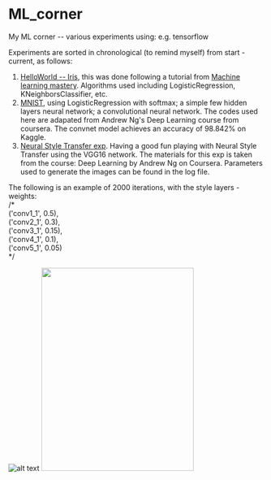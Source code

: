 # ML_corner
My ML corner -- various experiments using: e.g. tensorflow

Experiments are sorted in chronological (to remind myself) from start - current, as follows:
1. [HelloWorld -- Iris](https://github.com/affNVu/ML_corner/tree/master/HelloWorld_Iris), this was done following a tutorial from [Machine learning mastery](https://machinelearningmastery.com/hello-world-of-applied-machine-learning/). Algorithms used including LogisticRegression, KNeighborsClassifier, etc.
2. [MNIST](https://github.com/affNVu/ML_corner/tree/master/MNIST), using LogisticRegression with softmax; a simple few hidden layers neural network; a convolutional neural network. The codes used here are adapated from Andrew Ng's Deep Learning course from coursera. The convnet model achieves an accuracy of 98.842% on Kaggle.
3. [Neural Style Transfer exp](https://github.com/affNVu/ML_corner/tree/master/NeuralStyleTransfer). Having a good fun playing with Neural Style Transfer using the VGG16 network. The materials for this exp is taken from the course: Deep Learning by Andrew Ng on Coursera. 
Parameters used to generate the images can be found in the log file. 

The following is an example of 2000 iterations, with the style layers - weights: <br />
/* <br />
    ('conv1_1', 0.5), <br />
		('conv2_1', 0.3), <br />
		('conv3_1', 0.15), <br />
		('conv4_1', 0.1), <br />
		('conv5_1', 0.05) <br />
*/  <br />

![alt text](https://i.imgur.com/wvcAVPC.png "Style image") <a href="url"><img src="https://i.imgur.com/QW9pQOk.jpg?1 " height="400" width="300" ></a>


